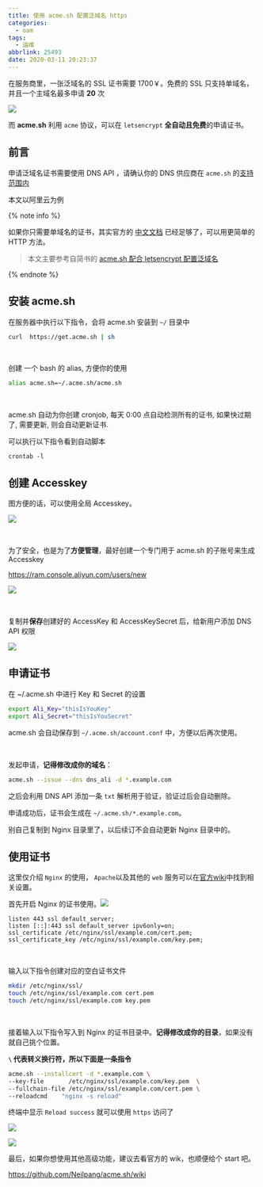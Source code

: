 ```yaml
---
title: 使用 acme.sh 配置泛域名 https
categories:
  - oam
tags:
  - 运维
abbrlink: 25493
date: 2020-03-11 20:23:37
---
```




在服务商里，一张泛域名的 SSL 证书需要 1700￥。免费的 SSL 只支持单域名，并且一个主域名最多申请 **20** 次

![](https://markdown.yeek.top/20200311203410.png)



而 **acme.sh** 利用 `acme` 协议，可以在 `letsencrypt`  **全自动且免费**的申请证书。



<!-- more -->



## 前言

申请泛域名证书需要使用 DNS API ，请确认你的 DNS 供应商在 `acme.sh` 的[支持范围内](https://github.com/acmesh-official/acme.sh/wiki/dnsapi)

本文以阿里云为例

{% note info %}

如果你只需要单域名的证书，其实官方的 [中文文档](https://github.com/acmesh-official/acme.sh/wiki/%E8%AF%B4%E6%98%8E) 已经足够了，可以用更简单的 HTTP 方法。

> 本文主要参考自简书的 [acme.sh 配合 letsencrypt 配置泛域名](https://www.jianshu.com/p/dbe180979e77)

{% endnote %}



## 安装 acme.sh

在服务器中执行以下指令，会将 acme.sh 安装到 `~/` 目录中

```bash
curl  https://get.acme.sh | sh
```

<br>

创建 一个 bash 的 alias, 方便你的使用

```bash
alias acme.sh=~/.acme.sh/acme.sh
```

<br>

acme.sh 自动为你创建 cronjob, 每天 0:00 点自动检测所有的证书, 如果快过期了, 需要更新, 则会自动更新证书.

可以执行以下指令看到自动脚本

```
crontab -l
```



## 创建 Accesskey

图方便的话，可以使用全局 Accesskey。

![](https://markdown.yeek.top/20200311204841.png)

<br>

为了安全，也是为了**方便管理**，最好创建一个专门用于 acme.sh 的子账号来生成 Accesskey

https://ram.console.aliyun.com/users/new

![](https://markdown.yeek.top/20200311205057.png)

<br>

复制并**保存**创建好的 AccessKey 和 AccessKeySecret 后，给新用户添加 DNS API 权限

![](https://markdown.yeek.top/20200311205534.png)





## 申请证书

在 ~/.acme.sh 中进行 Key 和 Secret 的设置

```bash
export Ali_Key="thisIsYouKey"
export Ali_Secret="thisIsYouSecret"
```

acme.sh 会自动保存到 `~/.acme.sh/account.conf` 中，方便以后再次使用。

<br>

发起申请，**记得修改成你的域名**： 

```bash
acme.sh --issue --dns dns_ali -d *.example.com 
```

之后会利用 DNS API 添加一条 `txt` 解析用于验证，验证过后会自动删除。

申请成功后，证书会生成在 `~/.acme.sh/*.example.com`。

别自己复制到 Nginx 目录里了，以后续订不会自动更新 Nginx 目录中的。





## 使用证书

这里仅介绍 `Nginx` 的使用， `Apache`以及其他的 `web` 服务可以在[官方wiki](https://github.com/acmesh-official/acme.sh/wiki/%E8%AF%B4%E6%98%8E)中找到相关设置。

首先开启 Nginx 的证书使用。![](https://markdown.yeek.top/20200311211644.png)

```
listen 443 ssl default_server;
listen [::]:443 ssl default_server ipv6only=on;
ssl_certificate /etc/nginx/ssl/example.com/cert.pem;
ssl_certificate_key /etc/nginx/ssl/example.com/key.pem;
```

<br>

输入以下指令创建对应的空白证书文件

```bash
mkdir /etc/nginx/ssl/
touch /etc/nginx/ssl/example.com cert.pem
touch /etc/nginx/ssl/example.com key.pem
```

<br>

接着输入以下指令写入到 Nginx 的证书目录中。**记得修改成你的目录**，如果没有就自己挑个位置。

 **`\` 代表转义换行符，所以下面是一条指令**

```bash
acme.sh --installcert -d *.example.com \
--key-file       /etc/nginx/ssl/example.com/key.pem  \
--fullchain-file /etc/nginx/ssl/example.com/cert.pem \
--reloadcmd    "nginx -s reload"
```

终端中显示 `Reload success`  就可以使用 `https`  访问了

![](https://markdown.yeek.top/20200311215531.png)

![](https://markdown.yeek.top/20200311215436.png)

最后，如果你想使用其他高级功能，建议去看官方的 wik，也顺便给个 start 吧。

https://github.com/Neilpang/acme.sh/wiki

